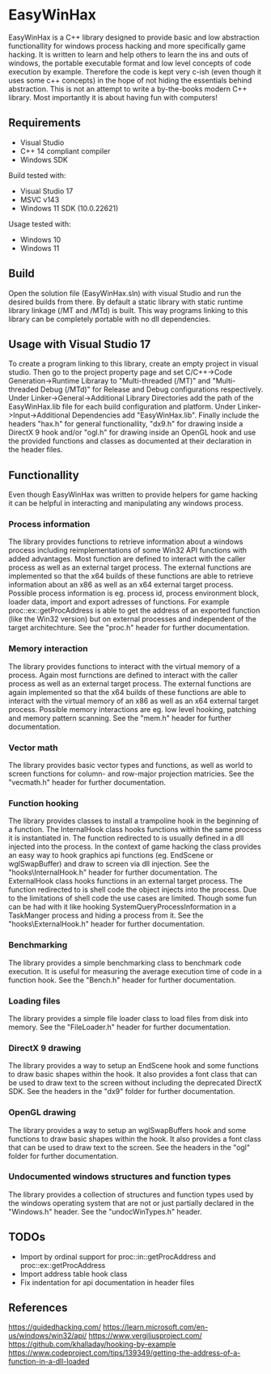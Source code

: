 # EasyWinHax
EasyWinHax is a C++ library designed to provide basic and low abstraction functionallity for windows process hacking and more specifically game hacking.
It is written to learn and help others to learn the ins and outs of windows, the portable executable format and low level concepts of code execution by example. Therefore the code is kept very c-ish (even though it uses some c++ concepts) in the hope of not hiding the essentials behind abstraction. This is not an attempt to write a by-the-books modern C++ library. Most importantly it is about having fun with computers!

## Requirements
- Visual Studio
- C++ 14 compliant compiler
- Windows SDK

Build tested with:
- Visual Studio 17
- MSVC v143
- Windows 11 SDK (10.0.22621)

Usage tested with:
- Windows 10
- Windows 11

## Build
Open the solution file (EasyWinHax.sln) with visual Studio and run the desired builds from there.
By default a static library with static runtime library linkage (/MT and /MTd) is built.
This way programs linking to this library can be completely portable with no dll dependencies.
## Usage with Visual Studio 17
To create a program linking to this library, create an empty project in visual studio.
Then go to the project property page and set C/C++->Code Generation->Runtime Libraray to "Multi-threaded (/MT)" and "Multi-threaded Debug (/MTd)" for Release and Debug configurations respectively.
Under Linker->General->Additional Library Directories add the path of the EasyWinHax.lib file for each build configuration and platform.
Under Linker->Input->Additional Dependencies add "EasyWinHax.lib".
Finally include the headers "hax.h" for general functionallity, "dx9.h" for drawing inside a DirectX 9 hook and/or "ogl.h" for drawing inside an OpenGL hook and use the provided functions and classes as documented at their declaration in the header files.

## Functionallity
Even though EasyWinHax was written to provide helpers for game hacking it can be helpful in interacting and manipulating any windows process.
### Process information
The library provides functions to retrieve information about a windows process including reimplementations of some Win32 API functions with added advantages. Most function are defined to interact with the caller process as well as an external target process. The external functions are implemented so that the x64 builds of these functions are able to retrieve information about an x86 as well as an x64 external target process. Possible process information is eg. process id, process environment block, loader data, import and export adresses of functions. For example proc::ex::getProcAddress is able to get the address of an exported function (like the Win32 version) but on external processes and independent of the target architechture. See the "proc.h" header for further documentation.
### Memory interaction
The library provides functions to interact with the virtual memory of a process. Again most furnctions are defined to interact with the caller process as well as an external target process. The external functions are again implemented so that the x64 builds of these functions are able to interact with the virtual memory of an x86 as well as an x64 external target process. Possible memory interactions are eg. low level hooking, patching and memory pattern scanning. See the "mem.h" header for further documentation.
### Vector math
The library provides basic vector types and functions, as well as world to screen functions for column- and row-major projection matricies. See the "vecmath.h" header for further documentation.
### Function hooking
The library provides classes to install a trampoline hook in the beginning of a function.
The InternalHook class hooks functions within the same process it is instantiated in. The function redirected to is usually defined in a dll injected into the process. In the context of game hacking the class provides an easy way to hook graphics api functions (eg. EndScene or wglSwapBuffer) and draw to screen via dll injection. See the "hooks\InternalHook.h" header for further documentation.
The ExternalHook class hooks functions in an external target process. The function redirected to is shell code the object injects into the process. Due to the limitations of shell code the use cases are limited. Though some fun can be had with it like hooking SystemQueryProcessInformation in a TaskManger process and hiding a process from it. See the "hooks\ExternalHook.h" header for further documentation.
### Benchmarking
The library provides a simple benchmarking class to benchmark code execution. It is useful for measuring the average execution time of code in a function hook. See the "Bench.h" header for further documentation.
### Loading files
The library provides a simple file loader class to load files from disk into memory. See the "FileLoader.h" header for further documentation.
### DirectX 9 drawing
The library provides a way to setup an EndScene hook and some functions to draw basic shapes within the hook. It also provides a font class that can be used to draw text to the screen without including the deprecated DirectX SDK. See the headers in the "dx9" folder for further documentation.
### OpenGL drawing
The library provides a way to setup an wglSwapBuffers hook and some functions to draw basic shapes within the hook. It also provides a font class that can be used to draw text to the screen. See the headers in the "ogl" folder for further documentation.
### Undocumented windows structures and function types
The library provides a collection of structures and function types used by the windows operating system that are not or just partially declared in the "Windows.h" header. See the "undocWinTypes.h" header.

## TODOs
- Import by ordinal support for proc::in::getProcAddress and proc::ex::getProcAddress
- Import address table hook class
- Fix indentation for api documentation in header files

## References
https://guidedhacking.com/
https://learn.microsoft.com/en-us/windows/win32/api/
https://www.vergiliusproject.com/
https://github.com/khalladay/hooking-by-example
https://www.codeproject.com/tips/139349/getting-the-address-of-a-function-in-a-dll-loaded